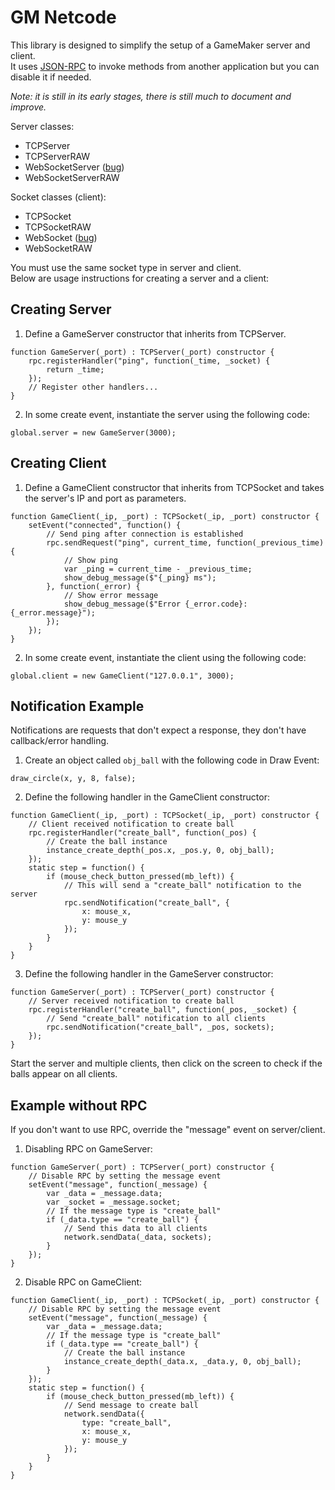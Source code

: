 # GM Netcode
This library is designed to simplify the setup of a GameMaker server and client.  
It uses [JSON-RPC](https://www.jsonrpc.org/specification) to invoke methods from another application but you can disable it if needed.  

_Note: it is still in its early stages, there is still much to document and improve._

Server classes:
- TCPServer
- TCPServerRAW
- WebSocketServer ([bug](https://github.com/YoYoGames/GameMaker-Bugs/issues/2109))
- WebSocketServerRAW

Socket classes (client):
- TCPSocket
- TCPSocketRAW
- WebSocket ([bug](https://github.com/YoYoGames/GameMaker-Bugs/issues/2109))
- WebSocketRAW

You must use the same socket type in server and client.  
Below are usage instructions for creating a server and a client:  

## Creating Server
1. Define a GameServer constructor that inherits from TCPServer.
```gml
function GameServer(_port) : TCPServer(_port) constructor {
    rpc.registerHandler("ping", function(_time, _socket) {
        return _time;
    });
    // Register other handlers...
}
```
2. In some create event, instantiate the server using the following code:
```gml
global.server = new GameServer(3000);
```
## Creating Client
1. Define a GameClient constructor that inherits from TCPSocket and takes the server's IP and port as parameters.
```gml
function GameClient(_ip, _port) : TCPSocket(_ip, _port) constructor {
    setEvent("connected", function() {
        // Send ping after connection is established
        rpc.sendRequest("ping", current_time, function(_previous_time) {
            // Show ping
            var _ping = current_time - _previous_time;
            show_debug_message($"{_ping} ms");
        }, function(_error) {
            // Show error message
            show_debug_message($"Error {_error.code}: {_error.message}");    
        });    
    });
}
```
2. In some create event, instantiate the client using the following code:
```gml
global.client = new GameClient("127.0.0.1", 3000);
```
## Notification Example
Notifications are requests that don't expect a response, they don't have callback/error handling.
1. Create an object called `obj_ball` with the following code in Draw Event:
```gml
draw_circle(x, y, 8, false);
```
2. Define the following handler in the GameClient constructor:
```gml
function GameClient(_ip, _port) : TCPSocket(_ip, _port) constructor {
    // Client received notification to create ball
    rpc.registerHandler("create_ball", function(_pos) {
        // Create the ball instance
        instance_create_depth(_pos.x, _pos.y, 0, obj_ball);
    });
    static step = function() {
        if (mouse_check_button_pressed(mb_left)) {
            // This will send a "create_ball" notification to the server
            rpc.sendNotification("create_ball", {
                x: mouse_x,
                y: mouse_y
            });
        }
    }
}
```
3. Define the following handler in the GameServer constructor:
```gml
function GameServer(_port) : TCPServer(_port) constructor {
    // Server received notification to create ball
    rpc.registerHandler("create_ball", function(_pos, _socket) {
        // Send "create_ball" notification to all clients
        rpc.sendNotification("create_ball", _pos, sockets);
    });
}
```
Start the server and multiple clients, 
then click on the screen to check if the balls appear on all clients.
## Example without RPC
If you don't want to use RPC, override the "message" event on server/client.
1. Disabling RPC on GameServer:
```gml
function GameServer(_port) : TCPServer(_port) constructor {
    // Disable RPC by setting the message event
    setEvent("message", function(_message) {
        var _data = _message.data;
        var _socket = _message.socket;
        // If the message type is "create_ball"
        if (_data.type == "create_ball") {
            // Send this data to all clients
            network.sendData(_data, sockets);
        }
    });
}
```
2. Disable RPC on GameClient:
```gml
function GameClient(_ip, _port) : TCPSocket(_ip, _port) constructor {
    // Disable RPC by setting the message event
    setEvent("message", function(_message) {
        var _data = _message.data;
        // If the message type is "create_ball"
        if (_data.type == "create_ball") {
            // Create the ball instance
            instance_create_depth(_data.x, _data.y, 0, obj_ball);
        }
    });
    static step = function() {
        if (mouse_check_button_pressed(mb_left)) {
            // Send message to create ball
            network.sendData({
                type: "create_ball",
                x: mouse_x,
                y: mouse_y
            });
        }
    }
}
```